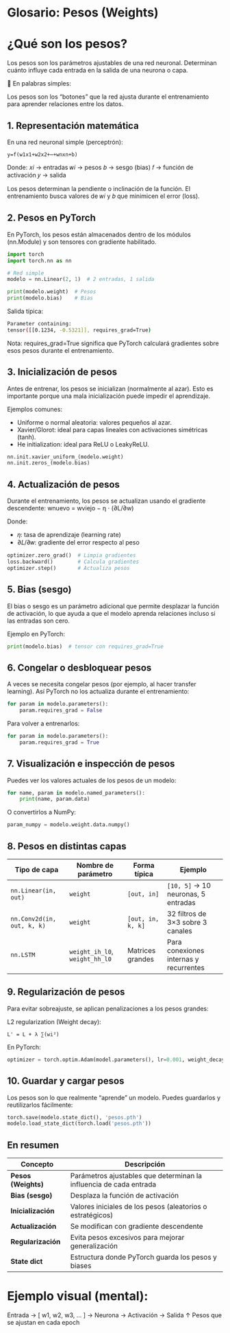 # Glosario: Pesos (Weights)
# ¿Qué son los pesos?
Los pesos son los parámetros ajustables de una red neuronal.
Determinan cuánto influye cada entrada en la salida de una neurona o capa.

📖 En palabras simples:

Los pesos son los “botones” que la red ajusta durante el entrenamiento para aprender relaciones entre los datos.
## 1. Representación matemática
En una red neuronal simple (perceptrón):
```
y=f(w1​x1​+w2​x2​+⋯+wn​xn​+b)
```
Donde:
𝑥𝑖 → entradas
𝑤𝑖 → pesos
𝑏 → sesgo (bias)
𝑓 → función de activación
𝑦 → salida

Los pesos determinan la pendiente o inclinación de la función.
El entrenamiento busca valores de 𝑤𝑖 y 𝑏 que minimicen el error (loss).
## 2. Pesos en PyTorch
En PyTorch, los pesos están almacenados dentro de los módulos (nn.Module) y son tensores con gradiente habilitado.
```python
import torch
import torch.nn as nn

# Red simple
modelo = nn.Linear(2, 1)  # 2 entradas, 1 salida

print(modelo.weight)  # Pesos
print(modelo.bias)    # Bias
```
Salida típica:
```bash
Parameter containing:
tensor([[0.1234, -0.5321]], requires_grad=True)
```
Nota: requires_grad=True significa que PyTorch calculará gradientes sobre esos pesos durante el entrenamiento.
## 3. Inicialización de pesos
Antes de entrenar, los pesos se inicializan (normalmente al azar).
Esto es importante porque una mala inicialización puede impedir el aprendizaje.

Ejemplos comunes:
- Uniforme o normal aleatoria: valores pequeños al azar.
- Xavier/Glorot: ideal para capas lineales con activaciones simétricas (tanh).
- He initialization: ideal para ReLU o LeakyReLU.

```python
nn.init.xavier_uniform_(modelo.weight)
nn.init.zeros_(modelo.bias)
```
## 4. Actualización de pesos
Durante el entrenamiento, los pesos se actualizan usando el gradiente descendente:
wnuevo ​= wviejo​ − η ⋅ (∂L/∂w​)

Donde:

- 𝜂: tasa de aprendizaje (learning rate)
- ∂𝐿/∂𝑤: gradiente del error respecto al peso

```python
optimizer.zero_grad()  # Limpia gradientes
loss.backward()        # Calcula gradientes
optimizer.step()       # Actualiza pesos
```
## 5. Bias (sesgo)
El bias o sesgo es un parámetro adicional que permite desplazar la función de activación,
lo que ayuda a que el modelo aprenda relaciones incluso si las entradas son cero.

Ejemplo en PyTorch:
```python
print(modelo.bias)  # tensor con requires_grad=True
```
## 6. Congelar o desbloquear pesos
A veces se necesita congelar pesos (por ejemplo, al hacer transfer learning).
Así PyTorch no los actualiza durante el entrenamiento:
```python
for param in modelo.parameters():
    param.requires_grad = False
```
Para volver a entrenarlos:
```python
for param in modelo.parameters():
    param.requires_grad = True
```
## 7. Visualización e inspección de pesos
Puedes ver los valores actuales de los pesos de un modelo:
```python
for name, param in modelo.named_parameters():
    print(name, param.data)
```
O convertirlos a NumPy:
```python
param_numpy = modelo.weight.data.numpy()
```
## 8. Pesos en distintas capas
| Tipo de capa               | Nombre de parámetro            | Forma típica      | Ejemplo                                |
| -------------------------- | ------------------------------ | ----------------- | -------------------------------------- |
| `nn.Linear(in, out)`       | `weight`                       | `[out, in]`       | `[10, 5]` → 10 neuronas, 5 entradas    |
| `nn.Conv2d(in, out, k, k)` | `weight`                       | `[out, in, k, k]` | 32 filtros de 3×3 sobre 3 canales      |
| `nn.LSTM`                  | `weight_ih_l0`, `weight_hh_l0` | Matrices grandes  | Para conexiones internas y recurrentes |

## 9. Regularización de pesos
Para evitar sobreajuste, se aplican penalizaciones a los pesos grandes:

L2 regularization (Weight decay):

```text
L' = L + λ ∑(wi²)
```

En PyTorch:

```python
optimizer = torch.optim.Adam(model.parameters(), lr=0.001, weight_decay=1e-5)
```

## 10. Guardar y cargar pesos
Los pesos son lo que realmente “aprende” un modelo.
Puedes guardarlos y reutilizarlos fácilmente:

```python
torch.save(modelo.state_dict(), 'pesos.pth')
modelo.load_state_dict(torch.load('pesos.pth'))
```

## En resumen
| Concepto            | Descripción                                                        |
| ------------------- | ------------------------------------------------------------------ |
| **Pesos (Weights)** | Parámetros ajustables que determinan la influencia de cada entrada |
| **Bias (sesgo)**    | Desplaza la función de activación                                  |
| **Inicialización**  | Valores iniciales de los pesos (aleatorios o estratégicos)         |
| **Actualización**   | Se modifican con gradiente descendente                             |
| **Regularización**  | Evita pesos excesivos para mejorar generalización                  |
| **State dict**      | Estructura donde PyTorch guarda los pesos y biases                 |

# Ejemplo visual (mental):

Entrada → [ w1, w2, w3, ... ] → Neurona → Activación → Salida
          ↑ Pesos que se ajustan en cada epoch
